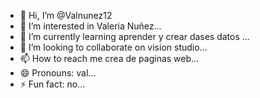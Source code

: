 - 👋 Hi, I’m @Valnunez12
- 👀 I’m interested in Valeria Nuñez...
- 🌱 I’m currently learning aprender y crear dases datos ...
- 💞️ I’m looking to collaborate on vision studio...
- 📫 How to reach me crea de paginas web...
- 😄 Pronouns: val...
- ⚡ Fun fact: no...

<!---
Valnunez12/Valnunez12 is a ✨ special ✨ repository because its `README.md` (this file) appears on your GitHub profile.
You can click the Preview link to take a look at your changes.
--->
